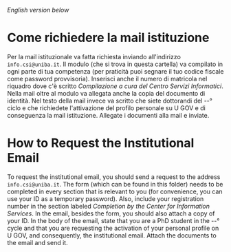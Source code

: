 *English version below*

# Come richiedere la mail istituzione

Per la mail istituzionale va fatta richiesta inviando all'indirizzo `info.csi@uniba.it`. Il modulo (che si trova in questa cartella) va compilato in ogni parte di tua competenza (per praticità puoi segnare il tuo codice fiscale come password provvisoria). Inserisci anche il numero di matricola nel riquadro dove c'è scritto *Compilazione a cura del Centro Servizi Informatici*. Nella mail oltre al modulo va allegata anche la copia del documento di identità.  Nel testo della mail invece va scritto che siete  dottorandi del --° ciclo e che richiedete l'attivazione del profilo personale su U GOV e di conseguenza la mail istituzione. Allegate i documenti alla mail e inviate.

# How to Request the Institutional Email

To request the institutional email, you should send a request to the address `info.csi@uniba.it`. The form (which can be found in this folder) needs to be completed in every section that is relevant to you (for convenience, you can use your ID as a temporary password). Also, include your registration number in the section labeled *Completion by the Center for Information Services*. In the email, besides the form, you should also attach a copy of your ID. In the body of the email, state that you are a PhD student in the --° cycle and that you are requesting the activation of your personal profile on U GOV, and consequently, the institutional email. Attach the documents to the email and send it.

